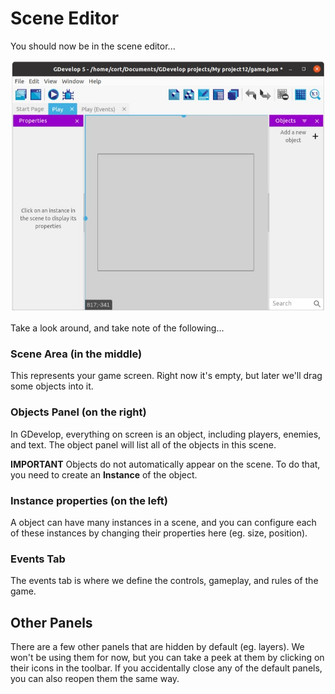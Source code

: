 # Scene Editor

You should now be in the scene editor...

![](images/sceneEditor.jpg)

Take a look around, and take note of the following...

### Scene Area (in the middle)

This represents your game screen. Right now it's empty, but later we'll drag some objects into it.

### Objects Panel (on the right)

In GDevelop, everything on screen is an object, including players, enemies, and text.
The object panel will list all of the objects in this scene.

**IMPORTANT** Objects do not automatically appear on the scene. To do that, you need to create an **Instance** of the object.

### Instance properties (on the left)

A object can have many instances in a scene, and you can configure each of these instances by changing their properties here (eg. size, position).

### Events Tab

The events tab is where we define the controls, gameplay, and rules of the game.

## Other Panels

There are a few other panels that are hidden by default (eg. layers).
We won't be using them for now, but you can take a peek at them by clicking on their icons in the toolbar.
If you accidentally close any of the default panels, you can also reopen them the same way.
